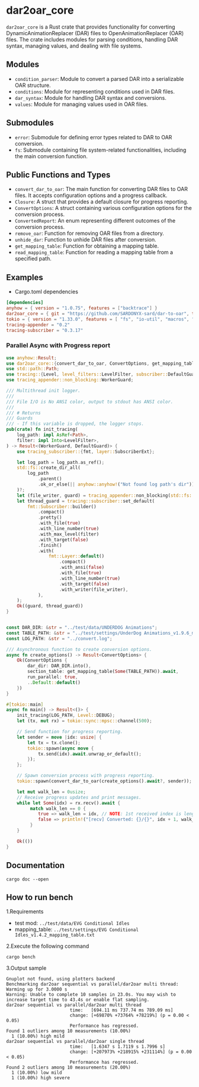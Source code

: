 # dar2oar_core

`dar2oar_core` is a Rust crate that provides functionality for converting
DynamicAnimationReplacer (DAR) files to OpenAnimationReplacer (OAR) files. The
crate includes modules for parsing conditions, handling DAR syntax, managing
values, and dealing with file systems.

## Modules

- `condition_parser`: Module to convert a parsed DAR into a serializable OAR
  structure.
- `conditions`: Module for representing conditions used in DAR files.
- `dar_syntax`: Module for handling DAR syntax and conversions.
- `values`: Module for managing values used in OAR files.

## Submodules

- `error`: Submodule for defining error types related to DAR to OAR conversion.
- `fs`: Submodule containing file system-related functionalities, including the
  main conversion function.

## Public Functions and Types

- `convert_dar_to_oar`: The main function for converting DAR files to OAR files.
  It accepts configuration options and a progress callback.
- `Closure`: A struct that provides a default closure for progress reporting.
- `ConvertOptions`: A struct containing various configuration options for the
  conversion process.
- `ConvertedReport`: An enum representing different outcomes of the conversion
  process.
- `remove_oar`: Function for removing OAR files from a directory.
- `unhide_dar`: Function to unhide DAR files after conversion.
- `get_mapping_table`: Function for obtaining a mapping table.
- `read_mapping_table`: Function for reading a mapping table from a specified
  path.

## Examples

- Cargo.toml dependencies

```toml
[dependencies]
anyhow = { version = "1.0.75", features = ["backtrace"] }
dar2oar_core = { git = "https://github.com/SARDONYX-sard/dar-to-oar", tag = "0.6.0" }
tokio = { version = "1.33.0", features = [ "fs", "io-util", "macros", "rt", "rt-multi-thread" ] } # Async Executor
tracing-appender = "0.2"
tracing-subscriber = "0.3.17"
```

### Parallel Async with Progress report

```rust
use anyhow::Result;
use dar2oar_core::{convert_dar_to_oar, ConvertOptions, get_mapping_table};
use std::path::Path;
use tracing::{Level, level_filters::LevelFilter, subscriber::DefaultGuard};
use tracing_appender::non_blocking::WorkerGuard;

/// Multithread init logger.
///
/// File I/O is No ANSI color, output to stdout has ANSI color.
///
/// # Returns
/// Guards
/// - If this variable is dropped, the logger stops.
pub(crate) fn init_tracing(
    log_path: impl AsRef<Path>,
    filter: impl Into<LevelFilter>,
) -> Result<(WorkerGuard, DefaultGuard)> {
    use tracing_subscriber::{fmt, layer::SubscriberExt};

    let log_path = log_path.as_ref();
    std::fs::create_dir_all(
        log_path
            .parent()
            .ok_or_else(|| anyhow::anyhow!("Not found log path's dir"))?,
    )?;
    let (file_writer, guard) = tracing_appender::non_blocking(std::fs::File::create(log_path)?);
    let thread_guard = tracing::subscriber::set_default(
        fmt::Subscriber::builder()
            .compact()
            .pretty()
            .with_file(true)
            .with_line_number(true)
            .with_max_level(filter)
            .with_target(false)
            .finish()
            .with(
                fmt::Layer::default()
                    .compact()
                    .with_ansi(false)
                    .with_file(true)
                    .with_line_number(true)
                    .with_target(false)
                    .with_writer(file_writer),
            ),
    );
    Ok((guard, thread_guard))
}


const DAR_DIR: &str = "../test/data/UNDERDOG Animations";
const TABLE_PATH: &str = "../test/settings/UnderDog Animations_v1.9.6_mapping_table.txt";
const LOG_PATH: &str = "../convert.log";

/// Asynchronous function to create conversion options.
async fn create_options() -> Result<ConvertOptions> {
    Ok(ConvertOptions {
        dar_dir: DAR_DIR.into(),
        section_table: get_mapping_table(Some(TABLE_PATH)).await,
        run_parallel: true,
        ..Default::default()
    })
}

#[tokio::main]
async fn main() -> Result<()> {
    init_tracing(LOG_PATH, Level::DEBUG);
    let (tx, mut rx) = tokio::sync::mpsc::channel(500);

    // Send function for progress reporting.
    let sender = move |idx: usize| {
        let tx = tx.clone();
        tokio::spawn(async move {
            tx.send(idx).await.unwrap_or_default();
        });
    };

    // Spawn conversion process with progress reporting.
    tokio::spawn(convert_dar_to_oar(create_options().await?, sender));

    let mut walk_len = 0usize;
    // Receive progress updates and print messages.
    while let Some(idx) = rx.recv().await {
         match walk_len == 0 {
            true => walk_len = idx, // NOTE: 1st received index is length.
            false => println!("[recv] Converted: {}/{}", idx + 1, walk_len),
         }
    }

    Ok(())
}
```

## Documentation

```shell
cargo doc --open
```

## How to run bench

1.Requirements

- test mod: `../test/data/EVG Conditional Idles`
- mapping_table:
  `../test/settings/EVG Conditional Idles_v1.4.2_mapping_table.txt`

2.Execute the following command

```shell
cargo bench
```

3.Output sample

```shell
Gnuplot not found, using plotters backend
Benchmarking dar2oar sequential vs parallel/dar2oar multi thread: Warming up for 3.0000 s
Warning: Unable to complete 10 samples in 23.0s. You may wish to increase target time to 43.4s or enable flat sampling.
dar2oar sequential vs parallel/dar2oar multi thread
                        time:   [694.11 ms 737.74 ms 789.09 ms]
                        change: [+69870% +73764% +78219%] (p = 0.00 < 0.05)
                        Performance has regressed.
Found 1 outliers among 10 measurements (10.00%)
  1 (10.00%) high mild
dar2oar sequential vs parallel/dar2oar single thread
                        time:   [1.6347 s 1.7119 s 1.7996 s]
                        change: [+207973% +218915% +231114%] (p = 0.00 < 0.05)
                        Performance has regressed.
Found 2 outliers among 10 measurements (20.00%)
  1 (10.00%) low mild
  1 (10.00%) high severe
```
